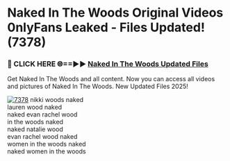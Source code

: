 # Naked In The Woods Original Videos 0nlyFans Leaked - Files Updated! (7378)

<h3>🔴 CLICK HERE 🌐==►► <a href="https://tinyurl.com/up5wt9bj" rel="nofollow">Naked In The Woods Updated Files</a></h3>

Get Naked In The Woods and all content. Now you can access all videos and pictures of Naked In The Woods. New Updated Files 2025!

[![7378](https://i.imgur.com/ABiUzMV.gif)](https://tinyurl.com/up5wt9bj)
nikki woods naked<br>
lauren wood naked<br>
naked evan rachel wood<br>
in the woods naked<br>
naked natalie wood<br>
evan rachel wood naked<br>
women in the woods naked<br>
naked women in the woods